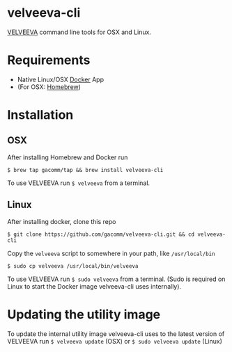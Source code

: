 # velveeva-cli
[VELVEEVA](http://www.github.com/gacomm/velveeva) command line tools for OSX and Linux.

# Requirements
* Native Linux/OSX [Docker](https://www.docker.com/products/docker) App
* (For OSX: [Homebrew](http://brew.sh/))

# Installation
## OSX
After installing Homebrew and Docker run
```
$ brew tap gacomm/tap && brew install velveeva-cli
```

To use VELVEEVA run `$ velveeva` from a terminal.

## Linux
After installing docker, clone this repo
```
$ git clone https://github.com/gacomm/velveeva-cli.git && cd velveeva-cli
```
Copy the `velveeva` script to somewhere in your path, like `/usr/local/bin`
```
$ sudo cp velveeva /usr/local/bin/velveeva
```

To use VELVEEVA run `$ sudo velveeva` from a terminal. (Sudo is required on Linux to start the Docker image velveeva-cli uses internally).

# Updating the utility image
To update the internal utility image velveeva-cli uses to the latest version of VELVEEVA run `$ velveeva update` (OSX) or `$ sudo velveeva update` (Linux)
